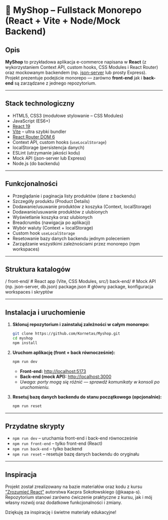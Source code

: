# 🛒 MyShop – Fullstack Monorepo (React + Vite + Node/Mock Backend)

## Opis

**MyShop** to przykładowa aplikacja e-commerce napisana w **React** (z wykorzystaniem Context API, custom hooks, CSS Modules i React Router) oraz mockowanym backendem (np. [json-server](https://github.com/typicode/json-server) lub prosty Express).  
Projekt prezentuje podejście monorepo — zarówno **front-end** jak i **back-end** są zarządzane z jednego repozytorium.

---

## Stack technologiczny

- HTML5, CSS3 (modułowe stylowanie – CSS Modules)
- JavaScript (ES6+)
- [React 19](https://react.dev/)
- [Vite](https://vitejs.dev/) – ultra szybki bundler
- [React Router DOM 6](https://reactrouter.com/)
- Context API, custom hooks (`useLocalStorage`)
- localStorage (persistencja danych)
- ESLint (utrzymanie jakości kodu)
- Mock API (json-server lub Express)
- Node.js (do backendu)

---

## Funkcjonalności

- Przeglądanie i paginacja listy produktów (dane z backendu)
- Szczegóły produktu (Product Details)
- Dodawanie/usuwanie produktów z koszyka (Context, localStorage)
- Dodawanie/usuwanie produktów z ulubionych
- Wyświetlanie koszyka oraz ulubionych
- Breadcrumbs (nawigacja po aplikacji)
- Wybór waluty (Context + localStorage)
- Custom hook `useLocalStorage`
- Resetowanie bazy danych backendu jednym poleceniem
- Zarządzanie wszystkimi zależnościami przez monorepo (npm workspaces)

---

## Struktura katalogów

/
front-end/ # React app (Vite, CSS Modules, src/)
back-end/ # Mock API (np. json-server, db.json)
package.json # główny package, konfiguracja workspaces i skryptów

---

## Instalacja i uruchomienie

1. **Sklonuj repozytorium i zainstaluj zależności w całym monorepo:**

   ```bash
   git clone https://github.com/Kornetas/Myshop.git
   cd myshop
   npm install
   ```

2. **Uruchom aplikację (front + back równocześnie):**

   ```bash
   npm run dev
   ```

   - **Front-end:** [http://localhost:5173](http://localhost:5173)
   - **Back-end (mock API):** [http://localhost:3000](http://localhost:3000)
   - _Uwaga: porty mogą się różnić — sprawdź komunikaty w konsoli po uruchomieniu._

3. **Resetuj bazę danych backendu do stanu początkowego (opcjonalnie):**

   ```bash
   npm run reset
   ```

---

## Przydatne skrypty

- `npm run dev` – uruchamia front-end i back-end równocześnie
- `npm run front-end` – tylko front-end (React)
- `npm run back-end` – tylko backend
- `npm run reset` – resetuje bazę danych backendu do oryginału

---

## Inspiracja

Projekt został zrealizowany na bazie materiałów oraz kodu z kursu ["Zrozumieć React"](https://zrozumiecreact.pl/) autorstwa Kacpra Sokołowskiego (@kaapa-s).  
Repozytorium stanowi zarówno ćwiczenie praktyczne z kursu, jak i mój własny rozwój oraz dodatkowe funkcjonalności i zmiany.

Dziękuję za inspirację i świetne materiały edukacyjne!
